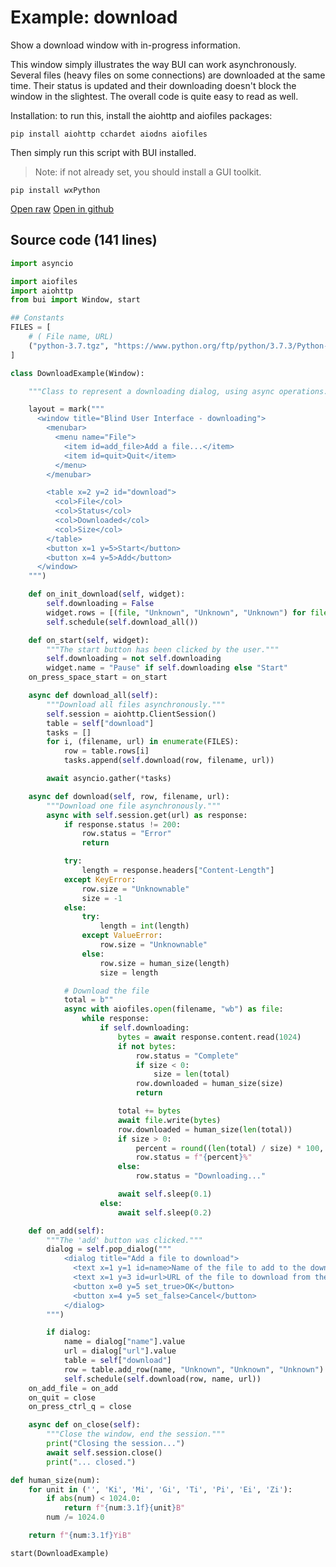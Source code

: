 # Example: download

Show a download window with in-progress information.

This window simply illustrates the way BUI can work asynchronously.
Several files (heavy files on some connections) are downloaded at the
same time.  Their status is updated and their downloading doesn't block
the window in the slightest.  The overall code is quite easy to read as well.

Installation: to run this, install the aiohttp and aiofiles packages:

    pip install aiohttp cchardet aiodns aiofiles

Then simply run this script with BUI installed.

> Note: if not already set, you should install a GUI toolkit.

    pip install wxPython

[Open raw](https://raw.githubusercontent.com/vincent-lg/bui/master/example/download.py) [Open in github](https://github.com/vincent-lg/bui/blob/master/example/download.py)

## Source code (141 lines)

```python
import asyncio

import aiofiles
import aiohttp
from bui import Window, start

## Constants
FILES = [
    # ( File name, URL)
    ("python-3.7.tgz", "https://www.python.org/ftp/python/3.7.3/Python-3.7.3.tgz"),
]

class DownloadExample(Window):

    """Class to represent a downloading dialog, using async operations."""

    layout = mark("""
      <window title="Blind User Interface - downloading">
        <menubar>
          <menu name="File">
            <item id=add_file>Add a file...</item>
            <item id=quit>Quit</item>
          </menu>
        </menubar>

        <table x=2 y=2 id="download">
          <col>File</col>
          <col>Status</col>
          <col>Downloaded</col>
          <col>Size</col>
        </table>
        <button x=1 y=5>Start</button>
        <button x=4 y=5>Add</button>
      </window>
    """)

    def on_init_download(self, widget):
        self.downloading = False
        widget.rows = [(file, "Unknown", "Unknown", "Unknown") for file, _ in FILES]
        self.schedule(self.download_all())

    def on_start(self, widget):
        """The start button has been clicked by the user."""
        self.downloading = not self.downloading
        widget.name = "Pause" if self.downloading else "Start"
    on_press_space_start = on_start

    async def download_all(self):
        """Download all files asynchronously."""
        self.session = aiohttp.ClientSession()
        table = self["download"]
        tasks = []
        for i, (filename, url) in enumerate(FILES):
            row = table.rows[i]
            tasks.append(self.download(row, filename, url))

        await asyncio.gather(*tasks)

    async def download(self, row, filename, url):
        """Download one file asynchronously."""
        async with self.session.get(url) as response:
            if response.status != 200:
                row.status = "Error"
                return

            try:
                length = response.headers["Content-Length"]
            except KeyError:
                row.size = "Unknownable"
                size = -1
            else:
                try:
                    length = int(length)
                except ValueError:
                    row.size = "Unknownable"
                else:
                    row.size = human_size(length)
                    size = length

            # Download the file
            total = b""
            async with aiofiles.open(filename, "wb") as file:
                while response:
                    if self.downloading:
                        bytes = await response.content.read(1024)
                        if not bytes:
                            row.status = "Complete"
                            if size < 0:
                                size = len(total)
                            row.downloaded = human_size(size)
                            return

                        total += bytes
                        await file.write(bytes)
                        row.downloaded = human_size(len(total))
                        if size > 0:
                            percent = round((len(total) / size) * 100, 1)
                            row.status = f"{percent}%"
                        else:
                            row.status = "Downloading..."

                        await self.sleep(0.1)
                    else:
                        await self.sleep(0.2)

    def on_add(self):
        """The 'add' button was clicked."""
        dialog = self.pop_dialog("""
            <dialog title="Add a file to download">
              <text x=1 y=1 id=name>Name of the file to add to the download list:</text>
              <text x=1 y=3 id=url>URL of the file to download from the Internet3:</text>
              <button x=0 y=5 set_true>OK</button>
              <button x=4 y=5 set_false>Cancel</button>
            </dialog>
        """)

        if dialog:
            name = dialog["name"].value
            url = dialog["url"].value
            table = self["download"]
            row = table.add_row(name, "Unknown", "Unknown", "Unknown")
            self.schedule(self.download(row, name, url))
    on_add_file = on_add
    on_quit = close
    on_press_ctrl_q = close

    async def on_close(self):
        """Close the window, end the session."""
        print("Closing the session...")
        await self.session.close()
        print("... closed.")

def human_size(num):
    for unit in ('', 'Ki', 'Mi', 'Gi', 'Ti', 'Pi', 'Ei', 'Zi'):
        if abs(num) < 1024.0:
            return f"{num:3.1f}{unit}B"
        num /= 1024.0

    return f"{num:3.1f}YiB"

start(DownloadExample)
```
